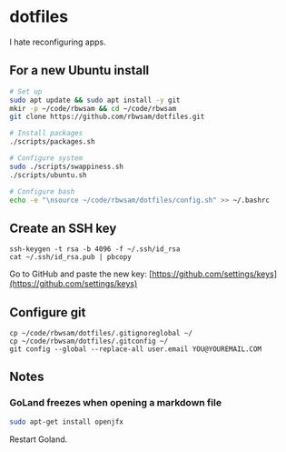 # dotfiles

I hate reconfiguring apps.

## For a new Ubuntu install

```bash
# Set up
sudo apt update && sudo apt install -y git
mkir -p ~/code/rbwsam && cd ~/code/rbwsam
git clone https://github.com/rbwsam/dotfiles.git

# Install packages
./scripts/packages.sh

# Configure system
sudo ./scripts/swappiness.sh
./scripts/ubuntu.sh

# Configure bash
echo -e "\nsource ~/code/rbwsam/dotfiles/config.sh" >> ~/.bashrc
```

## Create an SSH key

```
ssh-keygen -t rsa -b 4096 -f ~/.ssh/id_rsa
cat ~/.ssh/id_rsa.pub | pbcopy
```

Go to GitHub and paste the new key: [https://github.com/settings/keys](https://github.com/settings/keys)

## Configure git

```
cp ~/code/rbwsam/dotfiles/.gitignoreglobal ~/
cp ~/code/rbwsam/dotfiles/.gitconfig ~/
git config --global --replace-all user.email YOU@YOUREMAIL.COM
```

## Notes

### GoLand freezes when opening a markdown file

```bash
sudo apt-get install openjfx
```

Restart Goland.
